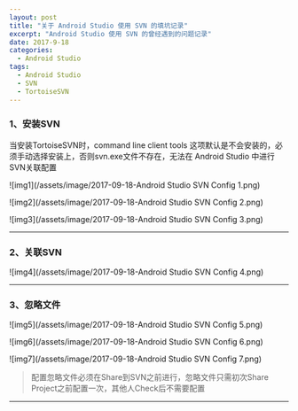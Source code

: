 ```yaml
---
layout: post
title: "关于 Android Studio 使用 SVN 的填坑记录"
excerpt: "Android Studio 使用 SVN 的曾经遇到的问题记录"
date: 2017-9-18
categories:
  - Android Studio
tags:
  - Android Studio
  - SVN
  - TortoiseSVN
---
```


### 1、安装SVN

当安装TortoiseSVN时，command line client tools 这项默认是不会安装的，必须手动选择安装上，否则svn.exe文件不存在，无法在 Android Studio 中进行SVN关联配置

![img1](/assets/image/2017-09-18-Android Studio SVN Config 1.png)  

![img2](/assets/image/2017-09-18-Android Studio SVN Config 2.png)  

![img3](/assets/image/2017-09-18-Android Studio SVN Config 3.png)  

-------------------

### 2、关联SVN  

![img4](/assets/image/2017-09-18-Android Studio SVN Config 4.png)  

-------------------

### 3、忽略文件

![img5](/assets/image/2017-09-18-Android Studio SVN Config 5.png) 

![img6](/assets/image/2017-09-18-Android Studio SVN Config 6.png) 

![img7](/assets/image/2017-09-18-Android Studio SVN Config 7.png) 

> 配置忽略文件必须在Share到SVN之前进行，忽略文件只需初次Share Project之前配置一次，其他人Check后不需要配置

-------------------